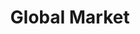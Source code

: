 ---
title: Global Market
bigNumber: 39.7
bigNumberSubtext: BILLION
bigNumberSourceText: SOURCE
bigNumberSourceLink: https://www.marketsandmarkets.com/Market-Reports/blockchain-technology-market-90100890.html#:~:text=%5B253%20Pages%20Report%5D%20The%20global,67.3%25%20during%202020%E2%80%932025
explanationText: The global blockchain market is expected to grow from $3B to $39.7B by 2025.  
---